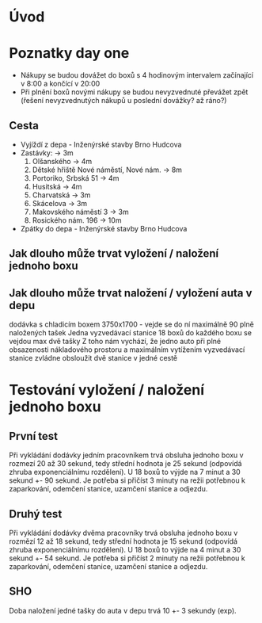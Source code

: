 # Úvod

# Poznatky day one
- Nákupy se budou dovážet do boxů s 4 hodinovým intervalem začínající v 8:00 a končící v 20:00
- Při plnění boxů novými nákupy se budou nevyzvednuté převážet zpět (řešení nevyzvednutých nákupů u poslední dovážky? až ráno?)

## Cesta
- Vyjíždí z depa - Inženýrské stavby Brno Hudcova
- Zastávky:
    -> 3m
    1) Olšanského
    -> 4m
    2) Dětské hřiště Nové náměstí, Nové nám.
    -> 8m
    3) Portoriko, Srbská 51
    -> 4m
    4) Husitská
    -> 4m
    5) Charvatská
    -> 3m
    6) Skácelova
    -> 3m
    7) Makovského náměstí 3
    -> 3m
    8) Rosického nám. 196
    -> 10m
- Zpátky do depa - Inženýrské stavby Brno Hudcova

## Jak dlouho může trvat vyložení / naložení jednoho boxu
## Jak dlouho může trvat naložení / vyložení auta v depu
dodávka s chladicím boxem 3750x1700 - vejde se do ní maximálně 90 plně naložených tašek
Jedna vyzvedávací stanice 18 boxů do každého boxu se vejdou max dvě tašky
Z toho nám vychází, že jedno auto při plné obsazenosti nákladového prostoru a maximálním vytížením vyzvedávací stanice zvládne obsloužit dvě stanice v jedné cestě

# Testování vyložení / naložení jednoho boxu
## První test
Při vykládání dodávky jedním pracovníkem trvá obsluha jednoho boxu v rozmezí 20 až 30 sekund, tedy střední hodnota je 25 sekund (odpovídá zhruba exponenciálnímu rozdělení). U 18 boxů to výjde na 7 minut a 30 sekund +- 90 sekund. Je potřeba si přičíst 3 minuty na režii potřebnou k zaparkování, odemčení stanice, uzamčení stanice a odjezdu.
## Druhý test
Při vykládání dodávky dvěma pracovníky trvá obsluha jednoho boxu v rozmězí 12 až 18 sekund, tedy střední hodnota je 15 sekund (odpovídá zhruba exponenciálnímu rozdělení). U 18 boxů to výjde na 4 minut a 30 sekund +- 54 sekund. Je potřeba si přičíst 2 minuty na režii potřebnou k zaparkování, odemčení stanice, uzamčení stanice a odjezdu. 

## SHO
Doba naložení jedné tašky do auta v depu trvá 10 +- 3 sekundy (exp).